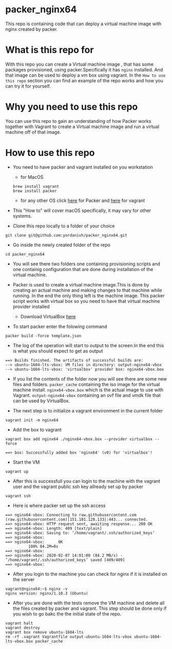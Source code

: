 # packer_nginx64
This repo is containing code that can deploy a virtual machine image with nginx created by packer.

# What is this repo for
With this repo you can create a Virtual machine image , that has some packages provisioned, using packer.Specifically it has `nginx` installed.
And that image can be used to deploy a vm box using vagrant. In the `How to use this repo` section you can find an example of the repo works and how you can try it for yourself.

# Why you need to use this repo
You can use this repo to gain an understanding of how Packer works together with Vagrant to create a Virtual machine image and 
run a virtual machine off of that image.

# How to use this repo

* You need to have packer and vagrant installed on you workstation
   *  for MacOS
   
    ```
    brew install vagrant
    brew install packer
    ```
  
   *  for any other OS click [here](https://packer.io/downloads.html) for Packer and [here](https://www.vagrantup.com/downloads.html) for vagrant  
  
* This "How to" will cover macOS specifically, it may vary for other systems.

* Clone this repo locally to a folder of your choice
```
git clone git@github.com:yordanivh/packer_nginx64.git
```
* Go inside the newly created folder of the repo

```
cd packer_nginx64
```

* You will see there two folders one containing provisioning scripts and one containig configuration that are done during installation of the virtual machine.

* Packer is used to create a virtual machine image.This is done by creating an actual machine and making changes to that machine while running. In the end the only thing left is the machine image. This packer script works with virtual box so you need to have that virtual machine provider installed

  * Download VirtualBox [here](https://www.virtualbox.org/wiki/Downloads)

* To start packer enter the folowing command

```
packer build -force template.json
```
* The log of the operation will start to output to the screen.In the end this is what you should expect to get as output
```
==> Builds finished. The artifacts of successful builds are:
--> ubuntu-1604-lts-vbox: VM files in directory: output-nginx64-vbox
--> ubuntu-1604-lts-vbox: 'virtualbox' provider box: nginx64-vbox.box
```
* If you list the contents of the folder now you will see there are some new files and folders.
`packer_cache` containing the iso image for the virtual machine install.
`nginx64-vbox.box` which is the actual image to use with Vagrant.
`output-nginx64-vbox` containing an ovf file and vmdk file that can be used by VirtualBox.

* The next step is to initialize a vagrant environment in the current folder
```
vagrant init -m nginx64
```

* Add the box to vagrant

```
vagrant box add nginx64 ./nginx64-vbox.box --provider virtualbox --force

==> box: Successfully added box 'nginx64' (v0) for 'virtualbox'!
```
* Start the VM

```
vagrant up
```

* After this is successfull you can login to the machine with the vagrant user and the vagrant public ssh key allready set up by packer

```
vagrant ssh
```
  * Here is where packer set up the ssh access
```
==> nginx64-vbox: Connecting to raw.githubusercontent.com (raw.githubusercontent.com)|151.101.128.133|:443... connected.
==> nginx64-vbox: HTTP request sent, awaiting response... 200 OK
==> nginx64-vbox: Length: 409 [text/plain]
==> nginx64-vbox: Saving to: ‘/home/vagrant/.ssh/authorized_keys’
==> nginx64-vbox:
==> nginx64-vbox:      0K                                                       100% 84.2M=0s
==> nginx64-vbox:
==> nginx64-vbox: 2020-02-07 14:01:00 (84.2 MB/s) - ‘/home/vagrant/.ssh/authorized_keys’ saved [409/409]
==> nginx64-vbox:

```

* After you login to the machine you can check for nginx if it is installed on the server

```
vagrant@nginx64:~$ nginx -v
nginx version: nginx/1.10.3 (Ubuntu)
```


* After you are done with the tests remove the VM machine and delete all the files created by packer and vagrant. This step should be done only if you wish to go bakc the the initial state of the repo.

```
vagrant halt
vagrant destroy
vagrant box remove ubuntu-1604-lts
rm -rf .vagrant Vagrantfile output-ubuntu-1604-lts-vbox ubuntu-1604-lts-vbox.box packer_cache
```



